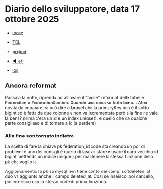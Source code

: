 # Diario dello sviluppatore, data 17 ottobre 2025

* [index](../index.md)

* [TDL](../TDL.md)
* [project](https://github.com/users/mrai64/projects/1)
* [◀️ ieri](./2025-10-16_IT.md)
* [log](/storage/logs/laravel.log)

## Ancora reformat

Passata la notte, riprendo ad allineare il "facile" reformat delle tabelle
Federation e FederationSection. Quando una cosa va fatta bene...
Altra novità da imparare, si può dire a laravel che la primaryKey
non è il solito bigint ed è fatta da due colonne e non va incrementata
però alla fine ne vale la pena?
prima c'era un id e un index unique(),
e quello che da qualche parte consigliano è di tornare a id (a perdere)

### Alla fine son tornato indietro

La scelta di fare la chiave pk federation_id code sta creando
un po' di problemi e uno dei consigli è quello di lasciar stare
e usare il caro vecchio id bigint mettendo un indice
unique() per mantenere la stessa funzione della pk che voglio io.

Aggiornamento: la pk su mysql non tiene conto dei campi softdeleted,
al duo va aggiunto anche il campo deleted_at. Così se inseisco,
poi cancello, poi inserisco con lo stesso code di prima funziona.

